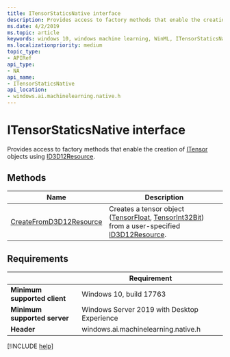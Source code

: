 ```yaml
---
title: ITensorStaticsNative interface
description: Provides access to factory methods that enable the creation of ITensor objects using ID3D12Resource.
ms.date: 4/2/2019
ms.topic: article
keywords: windows 10, windows machine learning, WinML, ITensorStaticsNative
ms.localizationpriority: medium
topic_type:
- APIRef
api_type:
- NA
api_name:
- ITensorStaticsNative
api_location:
- windows.ai.machinelearning.native.h
---
```


# ITensorStaticsNative interface

Provides access to factory methods that enable the creation of [ITensor](/uwp/api/windows.ai.machinelearning.itensor) objects using [ID3D12Resource](/windows/desktop/api/d3d12/nn-d3d12-id3d12resource).

## Methods

| Name | Description |
|------|-------------|
| [CreateFromD3D12Resource](ITensorStaticsNative_CreateFromD3D12Resource.md) | Creates a tensor object ([TensorFloat](/uwp/api/windows.ai.machinelearning.tensorfloat), [TensorInt32Bit](/uwp/api/windows.ai.machinelearning.tensorint32bit)) from a user-specified [ID3D12Resource](/windows/desktop/api/d3d12/nn-d3d12-id3d12resource). |

## Requirements

| | Requirement |
|-|-|
| **Minimum supported client** | Windows 10, build 17763 |
| **Minimum supported server** | Windows Server 2019 with Desktop Experience |
| **Header** | windows.ai.machinelearning.native.h |

[!INCLUDE [help](../../includes/get-help.md)]

